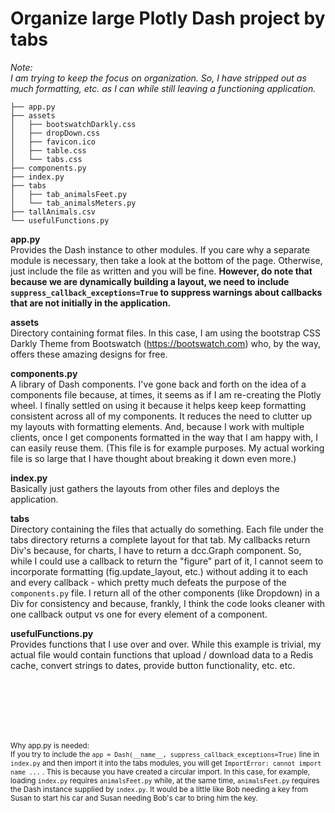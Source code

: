 # Organize large Plotly Dash project by tabs


*Note:</br>
I am trying to keep the focus on organization. So, I have stripped out as much formatting, etc. as I can while still leaving a functioning application.* 



```
├── app.py
├── assets
│   ├── bootswatchDarkly.css
│   ├── dropDown.css
│   ├── favicon.ico
│   ├── table.css
│   └── tabs.css
├── components.py
├── index.py
├── tabs
│   ├── tab_animalsFeet.py
│   └── tab_animalsMeters.py
├── tallAnimals.csv
└── usefulFunctions.py

```

**app.py**</br>
Provides the Dash instance to other modules. If you care why a separate module is necessary, then take a look at the bottom of the page. Otherwise, just include the file as written and you will be fine. **However, do note that because we are dynamically building a layout, we need to include ```suppress_callback_exceptions=True``` to suppress warnings about callbacks that are not initially in the application.**

**assets**</br>
Directory containing format files. In this case, I am using the bootstrap CSS Darkly Theme from Bootswatch (https://bootswatch.com) who, by the way, offers these amazing designs for free.

**components.py**</br>
A library of Dash components. I've gone back and forth on the idea of a components file because, at times, it seems as if I am re-creating the Plotly wheel. I finally settled on using it because it helps keep keep formatting consistent across all of my components. It reduces the need to clutter up my layouts with formatting elements. And, because I work with multiple clients, once I get components formatted in the way that I am happy with, I can easily reuse them. (This file is for example purposes. My actual working file is so large that I have thought about breaking it down even more.)

**index.py**</br>
Basically just gathers the layouts from other files and deploys the application.

**tabs**</br>
Directory containing the files that actually do something. Each file under the tabs directory returns a complete layout for that tab. My callbacks return Div's because, for charts, I have to return a dcc.Graph component. So, while I could use a callback to return the "figure" part of it, I cannot seem to incorporate formatting (fig.update_layout, etc.) without adding it to each and every callback - which pretty much defeats the purpose of the ```components.py``` file. I return all of the other components (like Dropdown) in a Div for consistency and because, frankly, I think the code looks cleaner with one callback output vs one for every element of a component.    

**usefulFunctions.py**</br>
Provides functions that I use over and over. While this example is trivial, my actual file would contain functions that upload / download data to a Redis cache, convert strings to dates, provide button functionality, etc. etc.  

</br>
</br>
</br>
</br>
</br>


<sup> Why app.py is needed:</br>If you try to include the ```app = Dash(__name__, suppress_callback_exceptions=True)``` line in ```index.py``` and then import it into the tabs modules, you will get ```ImportError: cannot import name ...``` . This is because you have created a circular import. In this case, for example, loading ```index.py``` requires ```animalsFeet.py``` while, at the same time, ```animalsFeet.py``` requires the Dash instance supplied by ```index.py```. It would be a little like Bob needing a key from Susan to start his car and Susan needing Bob's car to bring him the key.</sup>
